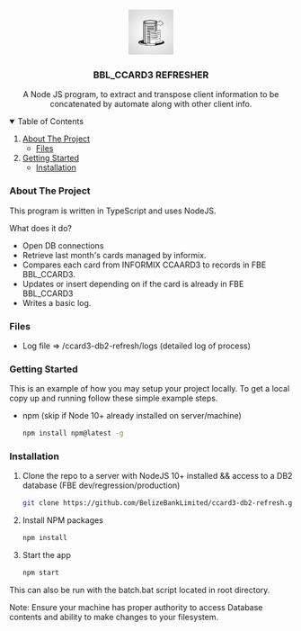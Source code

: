 <!-- PROJECT LOGO -->
<br />
<p align="center">
  <a href="https://github.com/BelizeBankLimited/ccard3-db2-refresh">
    <img src="images/logo.png" alt="Logo" width="80" height="80">
  </a>

  <h3 align="center">BBL_CCARD3  REFRESHER</h3>

  <p align="center">
    A Node JS program, to extract and transpose client information to be concatenated by automate along with other client info.
  </p>
</p>



<!-- TABLE OF CONTENTS -->
<details open="open">
  <summary>Table of Contents</summary>
  <ol>
    <li>
      <a href="#about-the-project">About The Project</a>
      <ul>
        <li><a href="#files">Files</a></li>
      </ul>
    </li>
    <li>
      <a href="#getting-started">Getting Started</a>
      <ul>
        <li><a href="#installation">Installation</a></li>
      </ul>
    </li>
  </ol>
</details>



<!-- ABOUT THE PROJECT -->
### About The Project

This program is written in TypeScript and uses NodeJS.

What does it do?

* Open DB connections
* Retrieve last month's cards managed by informix.
* Compares each card from INFORMIX CCAARD3 to records in FBE BBL_CCARD3.
* Updates or insert depending on if the card is already in FBE BBL_CCARD3
* Writes a basic log.


### Files

* Log file => /ccard3-db2-refresh/logs (detailed log of process)

<!-- GETTING STARTED -->
### Getting Started

This is an example of how you may setup your project locally.
To get a local copy up and running follow these simple example steps.

* npm (skip if Node 10+ already installed on server/machine)
  ```sh
  npm install npm@latest -g
  ```


### Installation

1. Clone the repo to a server with NodeJS 10+ installed && access to a DB2 database (FBE dev/regression/production)
   ```sh
   git clone https://github.com/BelizeBankLimited/ccard3-db2-refresh.git
   ```
2. Install NPM packages 
   ```sh
   npm install
   ```
3. Start the app
   ```sh
   npm start
   ```
This can also be run with the batch.bat script located in root directory.


   Note:
   Ensure your machine has proper authority to access Database contents and ability to make changes to your filesystem.


